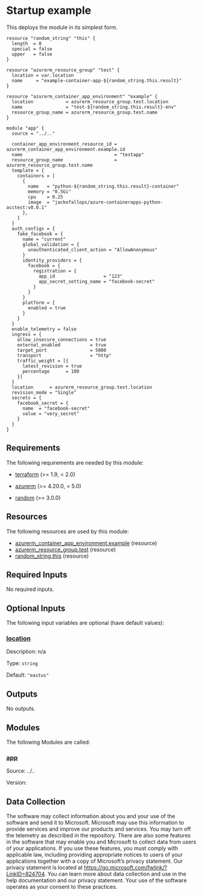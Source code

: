 <!-- BEGIN_TF_DOCS -->
# Startup example

This deploys the module in its simplest form.

```hcl
resource "random_string" "this" {
  length  = 8
  special = false
  upper   = false
}

resource "azurerm_resource_group" "test" {
  location = var.location
  name     = "example-container-app-${random_string.this.result}"
}

resource "azurerm_container_app_environment" "example" {
  location            = azurerm_resource_group.test.location
  name                = "test-${random_string.this.result}-env"
  resource_group_name = azurerm_resource_group.test.name
}

module "app" {
  source = "../.."

  container_app_environment_resource_id = azurerm_container_app_environment.example.id
  name                                  = "testapp"
  resource_group_name                   = azurerm_resource_group.test.name
  template = {
    containers = [
      {
        name   = "python-${random_string.this.result}-container"
        memory = "0.5Gi"
        cpu    = 0.25
        image  = "jackofallops/azure-containerapps-python-acctest:v0.0.1"
      },
    ]
  }
  auth_configs = {
    fake_facebook = {
      name = "current"
      global_validation = {
        unauthenticated_client_action = "AllowAnonymous"
      }
      identity_providers = {
        facebook = {
          registration = {
            app_id                  = "123"
            app_secret_setting_name = "facebook-secret"
          }
        }
      }
      platform = {
        enabled = true
      }
    }
  }
  enable_telemetry = false
  ingress = {
    allow_insecure_connections = true
    external_enabled           = true
    target_port                = 5000
    transport                  = "http"
    traffic_weight = [{
      latest_revision = true
      percentage      = 100
    }]
  }
  location      = azurerm_resource_group.test.location
  revision_mode = "Single"
  secrets = {
    facebook_secret = {
      name  = "facebook-secret"
      value = "very_secret"
    }
  }
}
```

<!-- markdownlint-disable MD033 -->
## Requirements

The following requirements are needed by this module:

- <a name="requirement_terraform"></a> [terraform](#requirement\_terraform) (>= 1.9, < 2.0)

- <a name="requirement_azurerm"></a> [azurerm](#requirement\_azurerm) (>= 4.20.0, < 5.0)

- <a name="requirement_random"></a> [random](#requirement\_random) (>= 3.0.0)

## Resources

The following resources are used by this module:

- [azurerm_container_app_environment.example](https://registry.terraform.io/providers/hashicorp/azurerm/latest/docs/resources/container_app_environment) (resource)
- [azurerm_resource_group.test](https://registry.terraform.io/providers/hashicorp/azurerm/latest/docs/resources/resource_group) (resource)
- [random_string.this](https://registry.terraform.io/providers/hashicorp/random/latest/docs/resources/string) (resource)

<!-- markdownlint-disable MD013 -->
## Required Inputs

No required inputs.

## Optional Inputs

The following input variables are optional (have default values):

### <a name="input_location"></a> [location](#input\_location)

Description: n/a

Type: `string`

Default: `"eastus"`

## Outputs

No outputs.

## Modules

The following Modules are called:

### <a name="module_app"></a> [app](#module\_app)

Source: ../..

Version:

<!-- markdownlint-disable-next-line MD041 -->
## Data Collection

The software may collect information about you and your use of the software and send it to Microsoft. Microsoft may use this information to provide services and improve our products and services. You may turn off the telemetry as described in the repository. There are also some features in the software that may enable you and Microsoft to collect data from users of your applications. If you use these features, you must comply with applicable law, including providing appropriate notices to users of your applications together with a copy of Microsoft’s privacy statement. Our privacy statement is located at <https://go.microsoft.com/fwlink/?LinkID=824704>. You can learn more about data collection and use in the help documentation and our privacy statement. Your use of the software operates as your consent to these practices.
<!-- END_TF_DOCS -->